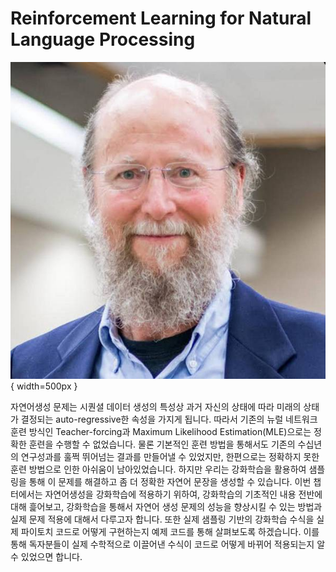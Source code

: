 # Reinforcement Learning for Natural Language Processing

![Richard S. Sutton: Professor at University of Alberta](../assets/12-00-01.jpeg){ width=500px }

자연어생성 문제는 시퀀셜 데이터 생성의 특성상 과거 자신의 상태에 따라 미래의 상태가 결정되는 auto-regressive한 속성을 가지게 됩니다. 따라서 기존의 뉴럴 네트워크 훈련 방식인 Teacher-forcing과 Maximum Likelihood Estimation(MLE)으로는 정확한 훈련을 수행할 수 없었습니다. 물론 기본적인 훈련 방법을 통해서도 기존의 수십년의 연구성과를 훌쩍 뛰어넘는 결과를 만들어낼 수 있었지만, 한편으로는 정확하지 못한 훈련 방법으로 인한 아쉬움이 남아있었습니다. 하지만 우리는 강화학습을 활용하여 샘플링을 통해 이 문제를 해결하고 좀 더 정확한 자연어 문장을 생성할 수 있습니다. 이번 챕터에서는 자연어생성을 강화학습에 적용하기 위하여, 강화학습의 기초적인 내용 전반에 대해 흝어보고, 강화학습을 통해서 자연어 생성 문제의 성능을 향상시킬 수 있는 방법과 실제 문제 적용에 대해서 다루고자 합니다. 또한 실제 샘플링 기반의 강화학습 수식을 실제 파이토치 코드로 어떻게 구현하는지 예제 코드를 통해 살펴보도록 하겠습니다. 이를 통해 독자분들이 실제 수학적으로 이끌어낸 수식이 코드로 어떻게 바뀌어 적용되는지 알 수 있었으면 합니다.

